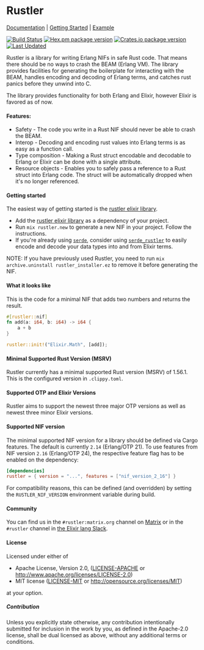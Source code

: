 # Rustler

[Documentation](https://docs.rs/rustler/latest/rustler) | [Getting Started](https://github.com/rusterlium/rustler/blob/master/README.md#getting-started) | [Example](https://github.com/rusterlium/NifIo)

[![Build Status](https://github.com/rusterlium/rustler/workflows/CI/badge.svg?branch=master)](https://github.com/rusterlium/rustler/actions/workflows/main.yml)
[![Hex.pm package version](https://img.shields.io/hexpm/v/rustler.svg)](https://hex.pm/packages/rustler)
[![Crates.io package version](https://img.shields.io/crates/v/rustler.svg)](https://crates.io/crates/rustler)
[![Last Updated](https://img.shields.io/github/last-commit/rusterlium/rustler.svg)](https://github.com/rusterlium/rustler/commits/master)

Rustler is a library for writing Erlang NIFs in safe Rust code. That means
there should be no ways to crash the BEAM (Erlang VM). The library provides
facilities for generating the boilerplate for interacting with the BEAM,
handles encoding and decoding of Erlang terms, and catches rust panics before
they unwind into C.

The library provides functionality for both Erlang and Elixir, however Elixir
is favored as of now.

#### Features:

- Safety - The code you write in a Rust NIF should never be able to crash the BEAM.
- Interop - Decoding and encoding rust values into Erlang terms is as easy as a function call.
- Type composition - Making a Rust struct encodable and decodable to Erlang or Elixir can be done with a single attribute.
- Resource objects - Enables you to safely pass a reference to a Rust struct into Erlang code. The struct will be automatically dropped when it's no longer referenced.

#### Getting started

The easiest way of getting started is the [rustler elixir library](https://hex.pm/packages/rustler).

- Add the [rustler elixir library](https://hex.pm/packages/rustler) as a dependency of your project.
- Run `mix rustler.new` to generate a new NIF in your project. Follow the instructions.
- If you're already using [`serde`](https://serde.rs), consider using [`serde_rustler`](https://github.com/sunny-g/serde_rustler/tree/master/serde_rustler) to easily encode and decode your data types into and from Elixir terms.

NOTE: If you have previously used Rustler, you need to run `mix archive.uninstall rustler_installer.ez` to remove it before generating the NIF.

#### What it looks like

This is the code for a minimal NIF that adds two numbers and returns the result.

```rust
#[rustler::nif]
fn add(a: i64, b: i64) -> i64 {
    a + b
}

rustler::init!("Elixir.Math", [add]);
```

#### Minimal Supported Rust Version (MSRV)

Rustler currently has a minimal supported Rust version (MSRV) of 1.56.1. This
is the configured version in `.clippy.toml`.

#### Supported OTP and Elixir Versions

Rustler aims to support the newest three major OTP versions as well as newest three minor Elixir versions.

#### Supported NIF version

The minimal supported NIF version for a library should be defined via Cargo
features. The default is currently `2.14` (Erlang/OTP 21). To use features from
NIF version `2.16` (Erlang/OTP 24), the respective feature flag has to be
enabled on the dependency:

```toml
[dependencies]
rustler = { version = "...", features = ["nif_version_2_16"] }
```

For compatibility reasons, this can be defined (and overridden) by setting the
`RUSTLER_NIF_VERSION` environment variable during build.

#### Community

You can find us in the `#rustler:matrix.org` channel on [Matrix](https://matrix.to/#/#rustler:matrix.org)
or in the `#rustler` channel in [the Elixir lang Slack](https://elixir-slackin.herokuapp.com/).

#### License

Licensed under either of

- Apache License, Version 2.0, ([LICENSE-APACHE](LICENSE-APACHE) or http://www.apache.org/licenses/LICENSE-2.0)
- MIT license ([LICENSE-MIT](LICENSE-MIT) or http://opensource.org/licenses/MIT)

at your option.

##### Contribution

Unless you explicitly state otherwise, any contribution intentionally submitted
for inclusion in the work by you, as defined in the Apache-2.0 license, shall be dual licensed as above, without any
additional terms or conditions.
